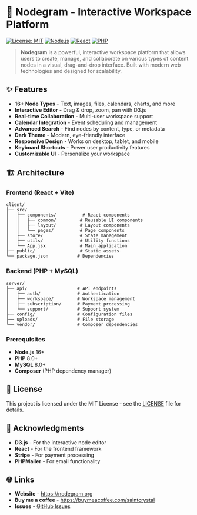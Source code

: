 # 🚀 Nodegram - Interactive Workspace Platform

[![License: MIT](https://img.shields.io/badge/License-MIT-yellow.svg)](https://opensource.org/licenses/MIT)
[![Node.js](https://img.shields.io/badge/Node.js-16+-green.svg)](https://nodejs.org/)
[![React](https://img.shields.io/badge/React-18+-blue.svg)](https://reactjs.org/)
[![PHP](https://img.shields.io/badge/PHP-8.0+-purple.svg)](https://php.net/)

> **Nodegram** is a powerful, interactive workspace platform that allows users to create, manage, and collaborate on various types of content nodes in a visual, drag-and-drop interface. Built with modern web technologies and designed for scalability.

## ✨ Features

- **16+ Node Types** - Text, images, files, calendars, charts, and more
- **Interactive Editor** - Drag & drop, zoom, pan with D3.js
- **Real-time Collaboration** - Multi-user workspace support
- **Calendar Integration** - Event scheduling and management
- **Advanced Search** - Find nodes by content, type, or metadata
- **Dark Theme** - Modern, eye-friendly interface
- **Responsive Design** - Works on desktop, tablet, and mobile
- **Keyboard Shortcuts** - Power user productivity features
- **Customizable UI** - Personalize your workspace

## 🏗 Architecture

### Frontend (React + Vite)
```
client/
├── src/
│   ├── components/          # React components
│   │   ├── common/         # Reusable UI components
│   │   ├── layout/         # Layout components
│   │   └── pages/          # Page components
│   ├── store/              # State management
│   ├── utils/              # Utility functions
│   └── App.jsx             # Main application
├── public/                 # Static assets
└── package.json           # Dependencies
```

### Backend (PHP + MySQL)
```
server/
├── api/                   # API endpoints
│   ├── auth/              # Authentication
│   ├── workspace/         # Workspace management
│   ├── subscription/      # Payment processing
│   └── support/           # Support system
├── config/                # Configuration files
├── uploads/               # File storage
└── vendor/                # Composer dependencies
```

### Prerequisites
- **Node.js** 16+ 
- **PHP** 8.0+
- **MySQL** 8.0+
- **Composer** (PHP dependency manager)

## 📄 License

This project is licensed under the MIT License - see the [LICENSE](LICENSE) file for details.

## 🙏 Acknowledgments

- **D3.js** - For the interactive node editor
- **React** - For the frontend framework
- **Stripe** - For payment processing
- **PHPMailer** - For email functionality

## 🌐 Links

- **Website** - https://nodegram.org
- **Buy me a coffee** - https://buymeacoffee.com/saintcrystal
- **Issues** - [GitHub Issues](https://github.com/saintcrystal/nodegram/issues)

